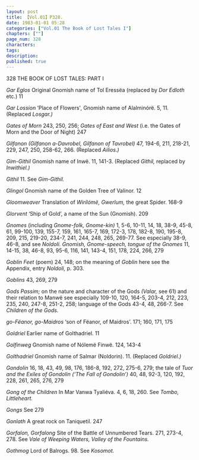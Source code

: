 ```yaml
---
layout: post
title: 【Vol.01】P328.
date: 1983-01-01 05:28
categories: ["Vol.01 The Book of Lost Tales I"]
chapters: [""]
page_num: 328
characters: 
tags: 
description: 
published: true
---
```


<p style="text-indent: 0;">
328      THE BOOK OF LOST TALES: PART I
</p>

<I>Gar Eglos</I> Original Gnomish name of Tol Eressëa (replaced by <I>Dor Edloth</I> etc.) 11

<I>Gar Lossion   </I> ‘Place of Flowers', Gnomish name of Alalminórë. 5, 11. (Replaced <I>Losgar.)</I>

<I>Gates of Morn</I> 243, 250, 256; <I>Gates of East and West</I> (i.e. the Gates of Morn and the Door of Night) 247

<I>Gilfanon  (Gilfanon a-Davrobel, Gilfanon of Tavrobel)</I> 47, 194-6, 211, 218-21, 229, 247, 250, 258-62, 266. (Replaced <I>Ailios.)</I>

<I>Gim-Githil  </I> Gnomish name of Inwë. 11, 141-3. (Replaced <I>Githil,</I> replaced by <I>Inwithiel.)</I>

<I>Githil   </I> 11. See <I>Gim-Githil.</I>

<I>Glingol  </I> Gnomish name of the Golden Tree of Valinor. 12

<I>Gloomweaver  </I> Translation of <I>Wirílómë, Gwerlum,</I> the great Spider. 168-9

<I>Glorvent  </I> ‘Ship of Gold’, a name of the Sun (Gnomish). 209

<I>Gnomes</I> (including <I>Gnome-folk, Gnome-kin)</I> 1, 5-6, 10-11, 14, 18, 38-9, 45-8, 61, 99-100, 139, 155-7, 159, 161, 165-7, 169, 172-3, 178, 182-8, 190, 195-8, 209, 215, 219-20, 234-7, 241, 244, 248, 265, 269-77. See especially 38-9, 46-8, and see <I>Noldoli. Gnomish, Gnome-speech, tongue of the Gnomes</I> 11, 14-15, 38, 46-8, 93, 95-6, 116, 141, 143-4, 151, 178, 224, 266, 279

<I>Goblin Feet</I> (poem) 24, 148; on the meaning of <I>Goblin</I> here see the Appendix, entry <I>Noldoli,</I> p. 303.

<I>Goblins  </I> 43, 269, 279

<I>Gods   Passim;</I> on the nature and character of the Gods <I>(Valar,</I> see 61) and their relation to Manwë see especially 109-10, 120, 164-5, 203-4, 212, 223, 235, 240, 247-8, 251-2, 258; language of the Gods 43-4, 48, 266-7. See <I>Children of the Gods.</I>

<I>go-Fëanor, go-Maidros</I> ‘son of Fëanor, of Maidros’. 171; 160, 171, 175

<I>Goldriel   </I> Earlier name of Golthadriel. 11

<I>Golfinweg  </I> Gnomish name of Nólemë Finwë. 124, 143-4

<I>Golthadriel  </I> Gnomish name of Salmar (Noldorin). 11. (Replaced <I>Goldriel.)</I>

<I>Gondolin </I> 16, 18, 43, 49, 98, 176, 186-8, 192, 272, 275-6, 279; the tale of <I>Tuor and the Exiles of Gondolin (‘The Fall of Gondolin’)</I> 40, 48, 92-3, 120, 192, 228, 261, 265, 276, 279

<I>Gong of the Children</I> In Mar Vanwa Tyaliéva. 4, 6, 18, 260. See <I>Tombo, Littleheart.</I>

<I>Gongs   </I> See 279

<I>Gonlath   </I> A great rock on Taniquetil. 247

<I>Gorfalon, Gorfalong</I> Site of the Battle of Unnumbered Tears. 271, 273-4, 278. See <I>Vale of Weeping Waters, Valley of the Fountains.</I>

<I>Gothmog   </I> Lord of Balrogs. 98. See <I>Kosomot.</I>

